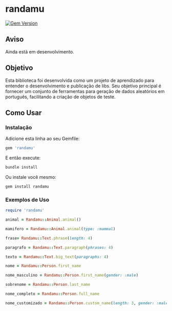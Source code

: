 # randamu

  [![Gem Version](https://badge.fury.io/rb/randamu.svg)](https://badge.fury.io/rb/randamu)

## Aviso

Ainda está em desenvolvimento.

## Objetivo

Esta biblioteca foi desenvolvida como um projeto de aprendizado para entender o desenvolvimento e publicação de libs. Seu objetivo principal é fornecer um conjunto de ferramentas para geração de dados aleatórios em português, facilitando a criação de objetos de teste.

## Como Usar

### Instalação

Adicione esta linha ao seu Gemfile:

```ruby
gem 'randamu'
```

E então execute:

```sh
bundle install
```

Ou instale você mesmo:

```sh
gem install randamu
```

### Exemplos de Uso

```ruby
require 'randamu'

animal = Randamu::Animal.animal()

mamifero = Randamu::Animal.animal(type: :mammal)

frase= Randamu::Text.phrase(length: 4)

paragrafo = Randamu::Text.paragraph(phrases: 4)

texto = Randamu::Text.big_text(paragraphs: 4)

nome = Randamu::Person.first_name

nome_masculino = Randamu::Person.first_name(gender: :male)

sobrenome = Randamu::Person.last_name

nome_completo = Randamu::Person.full_name

nome_customizado = Randamu::Person.custom_name(length: 3, gender: :male)
```



